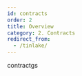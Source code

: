 ```yaml
---
id: contracts
order: 2
title: Overview
category: 2. Contracts
redirect_from:
  - /tinlake/
---
```


contractgs
